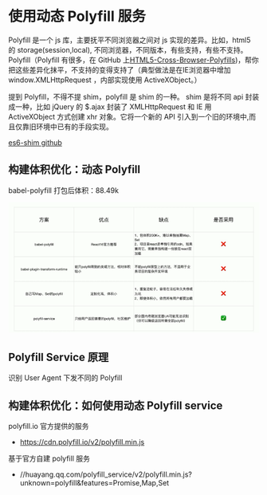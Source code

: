 # 使用动态 Polyfill 服务

Polyfill 是一个 js 库，主要抚平不同浏览器之间对 js 实现的差异。比如，html5 的 storage(session,local), 不同浏览器，不同版本，有些支持，有些不支持。Polyfill（Polyfill 有很多，在 GitHub 上[HTML5-Cross-Browser-Polyfills](https://github.com/Modernizr/Modernizr/wiki/HTML5-Cross-Browser-Polyfills))，帮你把这些差异化抹平，不支持的变得支持了（典型做法是在IE浏览器中增加 window.XMLHttpRequest ，内部实现使用 ActiveXObject。）

提到 Polyfill，不得不提 shim，polyfill 是 shim 的一种。
shim 是将不同 api 封装成一种，比如 jQuery 的 $.ajax 封装了 XMLHttpRequest 和 IE 用 ActiveXObject 方式创建 xhr 对象。它将一个新的 API 引入到一个旧的环境中,而且仅靠旧环境中已有的手段实现。

[es6-shim github](https://github.com/paulmillr/es6-shim)

## 构建体积优化：动态 Polyfill

babel-polyfill 打包后体积：88.49k

![babel-polyfill_171431.png](../img/babel-polyfill_171431.png)

## Polyfill Service 原理

识别 User Agent 下发不同的 Polyfill

## 构建体积优化：如何使用动态 Polyfill service

polyfill.io 官方提供的服务

- https://cdn.polyfill.io/v2/polyfill.min.js

基于官方自建 polyfill 服务

- //huayang.qq.com/polyfill_service/v2/polyfill.min.js?unknown=polyfill&features=Promise,Map,Set
